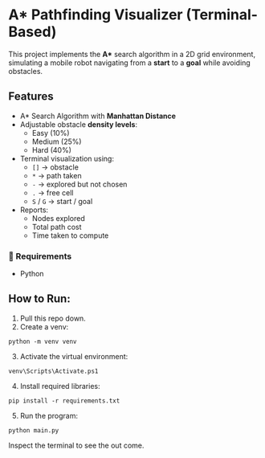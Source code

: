 # A* Pathfinding Visualizer (Terminal-Based)

This project implements the **A\*** search algorithm in a 2D grid environment, simulating a mobile robot navigating from a **start** to a **goal** while avoiding obstacles.


## Features

- A* Search Algorithm with **Manhattan Distance**
- Adjustable obstacle **density levels**:
  - Easy (10%)
  - Medium (25%)
  - Hard (40%)
- Terminal visualization using:
  - `[]` → obstacle
  - `*` → path taken
  - `-` → explored but not chosen
  - `.` → free cell
  - `S` / `G` → start / goal
- Reports:
  - Nodes explored
  - Total path cost
  - Time taken to compute

### 🧰 Requirements
- Python


## How to Run:

1. Pull this repo down.
2. Create a venv:
```
python -m venv venv
```
3. Activate the virtual environment:
```
venv\Scripts\Activate.ps1
```
4. Install required libraries:
```
pip install -r requirements.txt
```
5. Run the program:
```
python main.py
```

Inspect the terminal to see the out come.